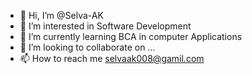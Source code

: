 - 👋 Hi, I’m @Selva-AK
- 👀 I’m interested in Software Development
- 🌱 I’m currently learning BCA in computer Applications
- 💞️ I’m looking to collaborate on ...
- 📫 How to reach me selvaak008@gamil.com

<!---
Selva-AK/Selva-AK is a ✨ special ✨ repository because its `README.md` (this file) appears on your GitHub profile.
You can click the Preview link to take a look at your changes.
--->
